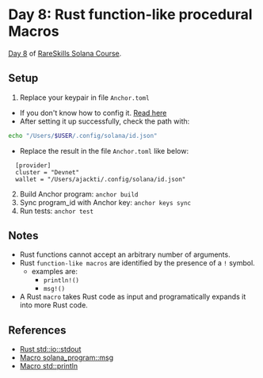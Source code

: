 # Day 8: Rust function-like procedural Macros

[Day 8](https://www.rareskills.io/post/rust-function-like-macro) of [RareSkills Solana Course](https://www.rareskills.io/solana-tutorial).

## Setup

1. Replace your keypair in file `Anchor.toml`

- If you don't know how to config it. [Read here](https://solana.com/developers/guides/getstarted/setup-local-development)
- After setting it up successfully, check the path with:

```bash
echo "/Users/$USER/.config/solana/id.json"
```

- Replace the result in the file `Anchor.toml` like below:

```
  [provider]
  cluster = "Devnet"
  wallet = "/Users/ajackti/.config/solana/id.json"
```

2. Build Anchor program: `anchor build`
3. Sync program_id with Anchor key: `anchor keys sync`
4. Run tests: `anchor test`

## Notes

- Rust functions cannot accept an arbitrary number of arguments.
- Rust `function-like macros` are identified by the presence of a `!` symbol.
  - examples are:
    - `println!()`
    - `msg!()`
- A Rust `macro` takes Rust code as input and programatically expands it into more Rust code.

## References

- [Rust std::io::stdout](https://doc.rust-lang.org/std/io/fn.stdout.html)
- [Macro solana_program::msg](https://docs.rs/solana-program/latest/solana_program/macro.msg.html)
- [Macro std::println](https://doc.rust-lang.org/std/macro.println.html)
